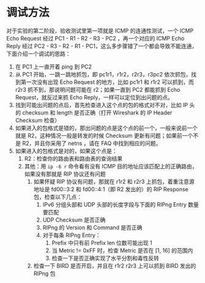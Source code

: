 # 调试方法

对于实验的第二阶段，验收测试里第一项就是 ICMP 的连通性测试，一个 ICMP Echo Request 经过 PC1 - R1 - R2 - R3 - PC2 ，再一个对应的 ICMP Echo Reply 经过 PC2 - R3 - R2 - R1 - PC1，这么多步骤错了一个都会导致不能连通，下面介绍一个调试的思路：

1. 在 PC1 上一直开着 ping 到 PC2
2. 从 PC1 开始，一跳一跳地抓包，即 pc1r1，r1r2，r2r3，r3pc2 依次抓包，找到第一次没有出现 Echo Request 的地方，比如 pc1r1 和 r1r2 可以抓到，而 r2r3 抓不到，那说明问题可能在 r2；如果一直到 PC2 都能抓到 Echo Request，就反过来抓 Echo Reply，一样可以定位到出问题的点。
3. 找到可能出问题的点后，首先检查进入这个点的包的格式对不对，比如 IP 头的 checksum 和 length 是否正确（打开 Wireshark 的 IP Header Checksum 检查）
4. 如果进入的包格式是错的，那出问题的点是这个点的前一个，一般来说前一个就是 R2，这种情况一般是转发的时候 Checksum 更新有问题；如果前一个不是 R2，并且你采用了 netns ，请在 FAQ 中找到相应的问题。
5. 如果进入的包格式是对的，如果这个点是：
   1. R2：检查你的路由表和路由表的查询结果
   2. 其他：用 `ip -6 r` 命令看有没有 ICMP 目的地址应该匹配上的正确路由，如果没有那就是 RIP 协议还有问题
      1. 如果怀疑 RIP 协议有问题，那就在 r1r2 和 r2r3 上抓包，着重注意源地址是 fd00::3:2 和 fd00::4:1（即 R2 发出的）的 RIP Response 包，检查以下几点：
         1. IPv6 分组头部和 UDP 头部的长度字段与下面的 RIPng Entry 数量要匹配
         2. UDP Checksum 是否正确
         3. RIPng 的 Version 和 Command 是否正确
         4. 对于每条 RIPng Entry：
            1. Prefix 中只有前 Prefix len 位数可能出现 1
            2. 当 Metric != 0xFF 时，检查 Metric 是否在 [1, 16] 的范围内
            2. 检查一下是否正确实现了水平分割和毒性反转
      2. 检查一下 BIRD 是否开启，并且在 r1r2 r2r3 上可以抓到 BIRD 发出的 RIPng 包
